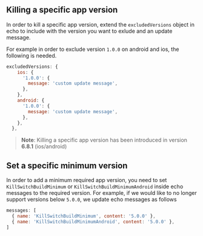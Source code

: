 ## Killing a specific app version

In order to kill a specific app version, extend the `excludedVersions` object in echo to include with the version you want to exlude and an update message.

For example in order to exclude version `1.0.0` on android and ios, the following is needed.

```javascript
excludedVersions: {
    ios: {
      '1.0.0': {
        message: 'custom update message',
      },
    },
    android: {
      '1.0.0': {
        message: 'custom update message',
      },
    },
  },
```

> **Note**: Killing a specific app version has been introduced in version **6.8.1** (ios/android)

## Set a specific minimum version

In order to add a minimum required app version, you need to set `KillSwitchBuildMinimum` or `KillSwitchBuildMinimumAndroid` inside echo messages to the required version. For example, if we would like to no longer support versions below `5.0.0`, we update echo messages as follows

```javascript
messages: [
  { name: 'KillSwitchBuildMinimum', content: '5.0.0' },
  { name: 'KillSwitchBuildMinimumAndroid', content: '5.0.0' },
]
```
